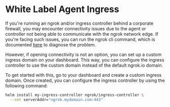 # White Label Agent Ingress

If you're running an ngrok and/or ingress controller behind a corporate firewall, you may encounter connectivity issues due to the agent or controller not being able to communicate with the ngrok network edge. If you're facing such issues, you can run the ngrok cli command, which is documented [here](https://ngrok.com/docs/guides/running-behind-firewalls) to diagnose the problem.

However, if opening connectivity is not an option, you can set up a custom ingress domain on your dashboard. This way, you can configure the ingress controller to use the custom domain instead of the default ngrok.io domain.

To get started with this, go to your dashboard and create a custom ingress domain. Once created, you can configure the ingress controller by using the following command:

```bash
helm install my-ingress-controller ngrok/ingress-controller \
  --set serverAddr="ngrok.mydomain.com:443"
  ```
